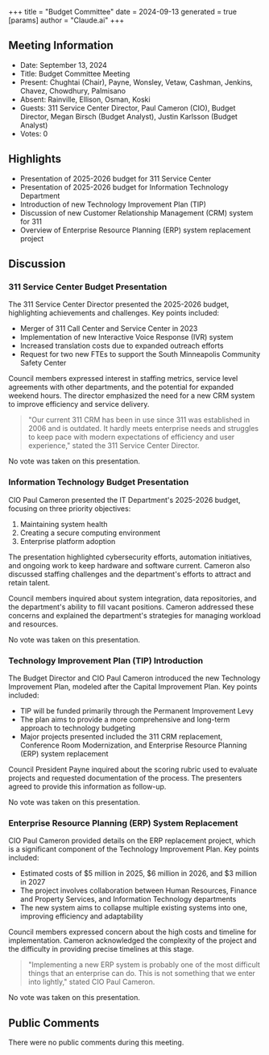 +++
title = "Budget Committee"
date = 2024-09-13
 generated = true
[params]
  author = "Claude.ai"
+++

## Meeting Information

- Date: September 13, 2024
- Title: Budget Committee Meeting
- Present: Chughtai (Chair), Payne, Wonsley, Vetaw, Cashman, Jenkins, Chavez, Chowdhury, Palmisano
- Absent: Rainville, Ellison, Osman, Koski
- Guests: 311 Service Center Director, Paul Cameron (CIO), Budget Director, Megan Birsch (Budget Analyst), Justin Karlsson (Budget Analyst)
- Votes: 0

## Highlights

- Presentation of 2025-2026 budget for 311 Service Center
- Presentation of 2025-2026 budget for Information Technology Department
- Introduction of new Technology Improvement Plan (TIP)
- Discussion of new Customer Relationship Management (CRM) system for 311
- Overview of Enterprise Resource Planning (ERP) system replacement project

## Discussion

### 311 Service Center Budget Presentation

The 311 Service Center Director presented the 2025-2026 budget, highlighting achievements and challenges. Key points included:

- Merger of 311 Call Center and Service Center in 2023
- Implementation of new Interactive Voice Response (IVR) system
- Increased translation costs due to expanded outreach efforts
- Request for two new FTEs to support the South Minneapolis Community Safety Center

Council members expressed interest in staffing metrics, service level agreements with other departments, and the potential for expanded weekend hours. The director emphasized the need for a new CRM system to improve efficiency and service delivery.

> "Our current 311 CRM has been in use since 311 was established in 2006 and is outdated. It hardly meets enterprise needs and struggles to keep pace with modern expectations of efficiency and user experience," stated the 311 Service Center Director.

No vote was taken on this presentation.

### Information Technology Budget Presentation

CIO Paul Cameron presented the IT Department's 2025-2026 budget, focusing on three priority objectives:

1. Maintaining system health
2. Creating a secure computing environment
3. Enterprise platform adoption

The presentation highlighted cybersecurity efforts, automation initiatives, and ongoing work to keep hardware and software current. Cameron also discussed staffing challenges and the department's efforts to attract and retain talent.

Council members inquired about system integration, data repositories, and the department's ability to fill vacant positions. Cameron addressed these concerns and explained the department's strategies for managing workload and resources.

No vote was taken on this presentation.

### Technology Improvement Plan (TIP) Introduction

The Budget Director and CIO Paul Cameron introduced the new Technology Improvement Plan, modeled after the Capital Improvement Plan. Key points included:

- TIP will be funded primarily through the Permanent Improvement Levy
- The plan aims to provide a more comprehensive and long-term approach to technology budgeting
- Major projects presented included the 311 CRM replacement, Conference Room Modernization, and Enterprise Resource Planning (ERP) system replacement

Council President Payne inquired about the scoring rubric used to evaluate projects and requested documentation of the process. The presenters agreed to provide this information as follow-up.

No vote was taken on this presentation.

### Enterprise Resource Planning (ERP) System Replacement

CIO Paul Cameron provided details on the ERP replacement project, which is a significant component of the Technology Improvement Plan. Key points included:

- Estimated costs of $5 million in 2025, $6 million in 2026, and $3 million in 2027
- The project involves collaboration between Human Resources, Finance and Property Services, and Information Technology departments
- The new system aims to collapse multiple existing systems into one, improving efficiency and adaptability

Council members expressed concern about the high costs and timeline for implementation. Cameron acknowledged the complexity of the project and the difficulty in providing precise timelines at this stage.

> "Implementing a new ERP system is probably one of the most difficult things that an enterprise can do. This is not something that we enter into lightly," stated CIO Paul Cameron.

No vote was taken on this presentation.

## Public Comments

There were no public comments during this meeting.

